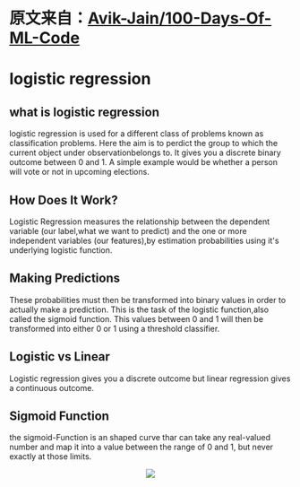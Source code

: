 # 原文来自：[Avik-Jain/100-Days-Of-ML-Code](https://github.com/Avik-Jain/100-Days-Of-ML-Code)

# logistic regression

## what is logistic regression
logistic regression is used for a different class of problems known as classification problems.
Here the aim is to perdict the group to which the current object under observationbelongs to.
It gives you a discrete binary outcome between 0 and 1.
A simple example would be whether a person will vote or not in upcoming elections.

## How Does It Work?
Logistic Regression measures the relationship between the dependent variable 
(our label,what we want to predict) and the one or more independent variables
(our features),by estimation probabilities using it's underlying logistic function.

## Making Predictions
These probabilities must then be transformed into binary values in order to actually make a prediction.
This is the task of the logistic function,also called the sigmoid function.
This values between 0 and 1 will then be transformed into either 0 or 1 using a threshold classifier.

## Logistic vs Linear
Logistic regression gives you a discrete outcome but linear regression gives a continuous outcome.

## Sigmoid Function
the sigmoid-Function is an shaped curve thar can take any real-valued number and map it into a value between the range of 0 and 1,
but never exactly at those limits.

<p align="center">
  <img src="https://github.com/Avik-Jain/100-Days-Of-ML-Code/blob/master/Info-graphs/Day%204.jpg">
</p>
